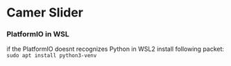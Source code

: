 # Camer Slider

### PlatformIO in WSL
if the PlatformIO doesnt recognizes Python in WSL2 install following packet:
`sudo apt install python3-venv`
